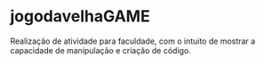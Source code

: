 # jogodavelhaGAME
Realização de atividade para faculdade, com o intuito de mostrar a capacidade de manipulação e criação de código.
